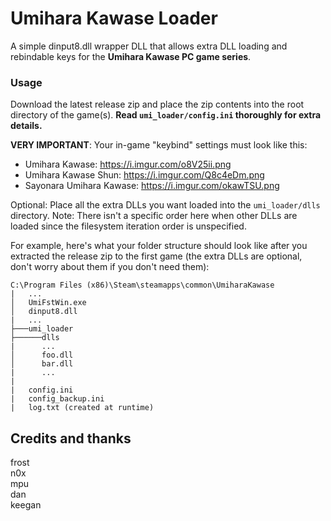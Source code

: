 # Umihara Kawase Loader
A simple dinput8.dll wrapper DLL that allows extra DLL loading and rebindable keys for the **Umihara Kawase PC game series**.

### Usage
Download the latest release zip and place the zip contents into the root directory of the game(s). **Read `umi_loader/config.ini` thoroughly for extra details.**

**VERY IMPORTANT**: Your in-game "keybind" settings must look like this: 
* Umihara Kawase:          https://i.imgur.com/o8V25ii.png
* Umihara Kawase Shun:     https://i.imgur.com/Q8c4eDm.png
* Sayonara Umihara Kawase: https://i.imgur.com/okawTSU.png

Optional: Place all the extra DLLs you want loaded into the `umi_loader/dlls` directory. Note: There isn't a specific order here when other DLLs are loaded since the filesystem iteration order is unspecified.

For example, here's what your folder structure should look like after you extracted the release zip to the first game (the extra DLLs are optional, don't worry about them if you don't need them):

```
C:\Program Files (x86)\Steam\steamapps\common\UmiharaKawase
|   ...
│   UmiFstWin.exe
│   dinput8.dll
|   ...
├───umi_loader
├──────dlls
|      ...
│      foo.dll
│      bar.dll
|      ...
|
|   config.ini
|   config_backup.ini
|   log.txt (created at runtime)
```

## Credits and thanks
frost  
n0x  
mpu  
dan  
keegan  